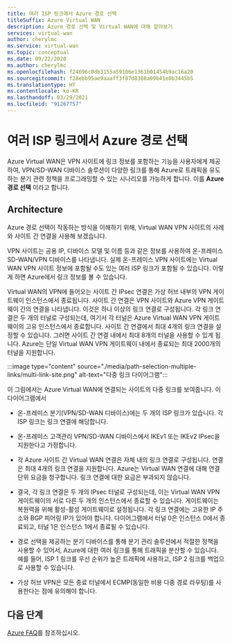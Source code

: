 ```yaml
---
title: 여러 ISP 링크에서 Azure 경로 선택
titleSuffix: Azure Virtual WAN
description: Azure 경로 선택 및 Virtual WAN에 대해 알아보기
services: virtual-wan
author: cherylmc
ms.service: virtual-wan
ms.topic: conceptual
ms.date: 09/22/2020
ms.author: cherylmc
ms.openlocfilehash: f24696c0db3155a59106e1361b01454b9ac16a20
ms.sourcegitcommit: f28ebb95ae9aaaff3f87d8388a09b41e0b3445b5
ms.translationtype: HT
ms.contentlocale: ko-KR
ms.lasthandoff: 03/29/2021
ms.locfileid: "91267757"
---
```

# <a name="azure-path-selection-across-multiple-isp-links"></a>여러 ISP 링크에서 Azure 경로 선택

Azure Virtual WAN은 VPN 사이트에 링크 정보를 포함하는 기능을 사용자에게 제공하여, VPN/SD-WAN 디바이스 솔루션이 다양한 링크를 통해 Azure로 트래픽을 유도하는 분기 관련 정책을 프로그래밍할 수 있는 시나리오를 가능하게 합니다. 이를 **Azure 경로 선택** 이라고 합니다.

## <a name="architecture"></a>Architecture

Azure 경로 선택이 작동하는 방식을 이해하기 위해, Virtual WAN VPN 사이트의 사례와 사이트 간 연결을 사용해 보겠습니다.

VPN 사이트는 공용 IP, 디바이스 모델 및 이름 등과 같은 정보를 사용하여 온-프레미스 SD-WAN/VPN 디바이스를 나타냅니다. 실제 온-프레미스 VPN 사이트에는 Virtual WAN VPN 사이트 정보에 포함될 수도 있는 여러 ISP 링크가 포함될 수 있습니다. 이렇게 하면 Azure에서 링크 정보를 볼 수 있습니다.

Virtual WAN의 VPN에 들어오는 사이트 간 IPsec 연결은 가상 허브 내부의 VPN 게이트웨이 인스턴스에서 종료됩니다. 사이트 간 연결은 VPN 사이트와 Azure VPN 게이트웨이 간의 연결을 나타냅니다. 이것은 하나 이상의 링크 연결로 구성됩니다. 각 링크 연결은 두 개의 터널로 구성되는데, 여기서 각 터널은 Azure Virtual WAN VPN 게이트웨이의 고유 인스턴스에서 종료합니다. 사이트 간 연결에서 최대 4개의 링크 연결을 설정할 수 있습니다. 그러면 사이트 간 연결 내에서 최대 8개의 터널을 사용할 수 있게 됩니다. Azure는 단일 Virtual WAN VPN 게이트웨이 내에서 종료되는 최대 2000개의 터널을 지원합니다.

:::image type="content" source="./media/path-selection-multiple-links/multi-link-site.png" alt-text="다중 링크 다이어그램":::

이 그림에서는 Azure Virtual WAN에 연결되는 사이트의 다중 링크를 보여줍니다. 이 다이어그램에서

* 온-프레미스 분기(VPN/SD-WAN 디바이스)에는 두 개의 ISP 링크가 있습니다. 각 ISP 링크는 링크 연결에 해당합니다.

* 온-프레미스 고객관리 VPN/SD-WAN 디바이스에서 IKEv1 또는 IKEv2 IPsec을 지원한다고 가정합니다.

* 각 Azure 사이트 간 Virtual WAN 연결은 자체 내의 링크 연결로 구성됩니다. 연결은 최대 4개의 링크 연결을 지원합니다. Azure는 Virtual WAN 연결에 대해 연결 단위 요금을 청구합니다. 링크 연결에 대한 요금은 부과되지 않습니다.

* 결국, 각 링크 연결은 두 개의 IPsec 터널로 구성되는데, 이는 Virtual WAN VPN 게이트웨이의 서로 다른 두 개의 인스턴스에서 종료할 수 있습니다. 게이트웨이는 복원력을 위해 활성-활성 게이트웨이로 설정됩니다. 각 링크 연결에는 고유한 IP 주소와 BGP 피어링 IP가 있어야 합니다. 다이어그램에서 터널 0은 인스턴스 0에서 종료되고, 터널 1은 인스턴스 1에서 종료될 수 있습니다.

* 경로 선택을 제공하는 분기 디바이스를 통해 분기 관리 솔루션에서 적절한 정책을 사용할 수 있어서, Azure에 대한 여러 링크를 통해 트래픽을 분산할 수 있습니다. 예를 들어, ISP 1 링크를 우선 순위가 높은 트래픽에 사용하고, ISP 2 링크를 백업으로 사용할 수 있습니다.

* 가상 허브 VPN은 모든 종료 터널에서 ECMP(동일한 비용 다중 경로 라우팅)를 사용한다는 점에 유의해야 합니다.

## <a name="next-steps"></a>다음 단계

[Azure FAQ](virtual-wan-faq.md)를 참조하십시오.